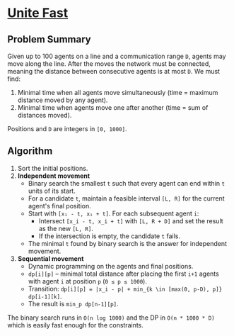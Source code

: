 # [Unite Fast](https://www.spoj.com/problems/UFAST/)

## Problem Summary
Given up to 100 agents on a line and a communication range `D`, agents may move along the line. After the moves the network must be connected, meaning the distance between consecutive agents is at most `D`. We must find:

1. Minimal time when all agents move simultaneously (time = maximum distance moved by any agent).
2. Minimal time when agents move one after another (time = sum of distances moved).

Positions and `D` are integers in `[0, 1000]`.

## Algorithm
1. Sort the initial positions.
2. **Independent movement**
   - Binary search the smallest `t` such that every agent can end within `t` units of its start.
   - For a candidate `t`, maintain a feasible interval `[L, R]` for the current agent's final position.
   - Start with `[x₁ - t, x₁ + t]`. For each subsequent agent `i`:
     - Intersect `[x_i - t, x_i + t]` with `[L, R + D]` and set the result as the new `[L, R]`.
     - If the intersection is empty, the candidate `t` fails.
   - The minimal `t` found by binary search is the answer for independent movement.
3. **Sequential movement**
   - Dynamic programming on the agents and final positions.
   - `dp[i][p]` – minimal total distance after placing the first `i+1` agents with agent `i` at position `p` (`0 ≤ p ≤ 1000`).
   - Transition: `dp[i][p] = |x_i - p| + min_{k \in [max(0, p-D), p]} dp[i-1][k]`.
   - The result is `min_p dp[n-1][p]`.

The binary search runs in `O(n log 1000)` and the DP in `O(n * 1000 * D)` which is easily fast enough for the constraints.
